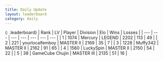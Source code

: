 ```yaml
---
title: Daily Update
layout: leaderboard
category: daily
---
```


{: .leaderboard}
| Rank | LV | Player | Division | Elo | Wins | Losses |
| --- | --- | --- | --- | --- | --- | --- |
| <span data-change="4">1</span> | 1074 | <span title="ID: 692745">Mercury</span> | LEGEND | <span data-change="100">2202</span> | <span data-change="27">113</span> | <span data-change="11">49</span> |
| <span data-change="6">2</span> | 221 | <span title="ID: 719486">yourlocalfemboy</span> | MASTER II | <span data-change="125">2169</span> | <span data-change="17">35</span> | <span data-change="4">7</span> |
| <span data-change="32">3</span> | 1228 | <span title="ID: 720567">Muffy342</span> | MASTER II | <span data-change="238">2162</span> | <span data-change="43">91</span> | <span data-change="20">65</span> |
| <span data-change="-3">4</span> | 1560 | <span title="ID: 498412">LuckySpin</span> | MASTER II | <span data-change="18">2150</span> | <span data-change="9">54</span> | <span data-change="4">22</span> |
| <span data-change="-2">5</span> | 38 | <span title="ID: 754306">GameCube Chujin</span> | MASTER III | <span data-change="25">2135</span> | <span data-change="11">51</span> | <span data-change="6">16</span> |